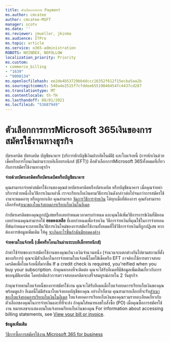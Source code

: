 ```yaml
---
title: ตัวเลือกการการ Payment
ms.author: cmcatee
author: cmcatee-MSFT
manager: scotv
ms.date: ''
ms.reviewer: jmueller, jkinma
ms.audience: ITPro
ms.topic: article
ms.service: o365-administration
ROBOTS: NOINDEX, NOFOLLOW
localization_priority: Priority
ms.custom:
- commerce_billing
- "1639"
- "9000134"
ms.openlocfilehash: ee2de4b53729bb4dccc16352f612f15ecba5aa2b
ms.sourcegitcommit: 540a4e2515f7cfddee65519046454fc4437cd287
ms.translationtype: MT
ms.contentlocale: th-TH
ms.lasthandoff: 08/01/2021
ms.locfileid: "53687949"
---
```

# <a name="payment-options-for-microsoft-365-for-business-subscriptions"></a>ตัวเลือกการการMicrosoft 365เงินของการสมัครใช้งานทางธุรกิจ
  
บัตรเครดิต บัตรเดบิต บัญชีธนาคาร (บริการหักบัญชีเงินฝากอัตโนมัติ) และใบแจ้งหนี้ (การหักเงินด้วยเช็คหรือการโอนเงินผ่านระบบอิเล็กทรอนิกส์ (EFT)) คือตัวเลือกการMicrosoft 365ทั้งหมดที่เกี่ยวกับการสมัครใช้งานทางธุรกิจ
  
**จ่ายด้วยบัตรเครดิตหรือบัตรเดบิตหรือบัญชีธนาคาร**
  
คุณสามารถจ่ายค่าสมัครใช้งานของคุณด้วยบัตรเครดิตหรือบัตรเดบิต หรือบัญชีธนาคาร เมื่อคุณจ่ายค่าบริการด้วยหนึ่งในวิธีการเงินเหล่านี้ เราจะเรียกเก็บเงินตามวิธีการเงินดังกล่าวต่อไปจนกว่าการสมัครใช้งานจะหมดอายุ หรือถูกยกเลิก คุณสามารถ [จัดการวิธีการจ่ายเงิน](/microsoft-365/commerce/billing-and-payments/manage-payment-methods) ได้ทุกเมื่อที่ต้องการ คุณยังสามารถเลือกรับส[ําเนาของใบแจ้งยอดการเรียกเก็บเงินในอีเมล](/microsoft-365/commerce/billing-and-payments/view-your-bill-or-invoice#receive-a-copy-of-your-billing-statement-in-email)

ถ้าบัตรเครดิตของคุณถูกปฏิเสธหรือเลยกําหนดเวลาครบกําหนด และคุณได้เพิ่มวิธีการการช้เงินที่มียอดเลยกําหนดคุณสามารถใช้ **ยอดคงเหลือ** ที่เลยกําหนดเพื่อจ่ายเงิน วิธีการจ่ายเงินที่คุณใช้ในการจ่ายยอดที่พ้นกําหนดจะกลายเป็นวิธีการเงินใหม่ของการสมัครใช้งานทั้งหมดที่ใช้วิธีการจ่ายเงินที่ถูกปฏิเสธ หากต้องการข้อมูลเพิ่มเติม ให้ดู [จะเกิดอะไรขึ้นถ้าฉันมียอดคงค้าง](/microsoft-365/commerce/billing-and-payments/pay-for-your-subscription#what-if-i-have-an-outstanding-balance)

**จ่ายตามใบแจ้งหนี้ (เช็คหรือโอนเงินผ่านระบบอิเล็กทรอนิกส์)**
  
ถ้าค่าใช้จ่ายของการสมัครใช้งานของคุณเกินวงเงินจํานวนหนึ่ง (จํานวนจะแตกต่างกันไปตามสถานที่ตั้งของบริการ) คุณจะมีตัวเลือกในการจ่ายตามใบแจ้งหนี้โดยใช้เช็คหรือ EFT อาจต้องใช้การตรวจสอบเครดิตเพื่อใบแจ้งหนี้ที่มากขึ้น If a credit check is required, you'reified when you buy your subscription. ถ้าคุณตกลงที่จะติดต่อ คุณจะได้รับอีเมลที่มีข้อมูลเพิ่มเติมเกี่ยวกับการขออนุมัติเครดิต โดยปกติแล้วการตรวจสอบเครดิตจะเสร็จสมบูรณ์ภายใน 2 วันธุรกิจ

ถ้าคุณจ่ายตามใบแจ้งหนี้ของการสมัครใช้งาน คุณจะได้รับอีเมลเมื่อใบแจ้งยอดการเรียกเก็บเงินของคุณพร้อมดูแล้ว อีเมลนี้ไม่มีสําเนาใบแจ้งยอดบัญชีของคุณ อย่างไรก็ตาม คุณสามารถเลือกที่จะรับ[สําเนาของใบแจ้งยอดการเรียกเก็บเงินในอีเมล](/microsoft-365/commerce/billing-and-payments/view-your-bill-or-invoice#receive-a-copy-of-your-billing-statement-in-email) ใบแจ้งยอดการเรียกเก็บเงินของคุณรวมรายละเอียดเกี่ยวกับตัวเลือกของคุณในการจ่ายเงินและที่ที่จะส่ง ถ้าคุณใส่หมายเลขใบสั่งซื้อ (PO) เมื่อคุณซื้อการสมัครใช้งาน หมายเลขจะแสดงบนใบแจ้งยอดเรียกเก็บเงินของคุณ For information about accessing billing statements, see [View your bill or invoice](/microsoft-365/commerce/billing-and-payments/view-your-bill-or-invoice).
  
**ข้อมูลเพิ่มเติม**
  
[วิธีการซื้อการสมัครใช้งาน Microsoft 365 for business](/microsoft-365/commerce/billing-and-payments/pay-for-your-subscription)